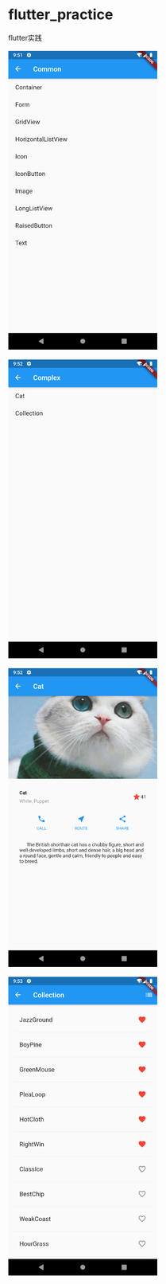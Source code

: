 # flutter_practice
 flutter实践
<br><br>
<img src="https://github.com/AiFengH/flutter_practice/blob/master/images/common.png" width="300"/>
<br><br>
<img src="https://github.com/AiFengH/flutter_practice/blob/master/images/complex.png" width="300"/>
<br><br>
<img src="https://github.com/AiFengH/flutter_practice/blob/master/images/cat.png" width="300"/>
<br><br>
<img src="https://github.com/AiFengH/flutter_practice/blob/master/images/collection.png" width="300"/>